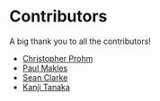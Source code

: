 # Contributors

A big thank you to all the contributors!

- [Christopher Prohm](https://github.com/chmp)
- [Paul Makles](https://github.com/insertish)
- [Sean Clarke](https://github.com/SeanEClarke)
- [Kanji Tanaka](https://github.com/kaicoh)
